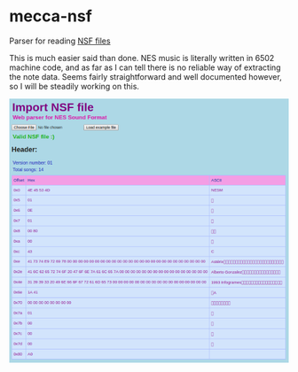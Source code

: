 # mecca-nsf
Parser for reading [NSF files](https://wiki.nesdev.com/w/index.php/NSF)

This is much easier said than done. NES music is literally written in 6502 machine code, and as far as I can tell there is no reliable way of extracting the note data. Seems fairly straightforward and well documented however, so I will be steadily working on this.

![Screenshot](/resources/public/images/screenshot.png)